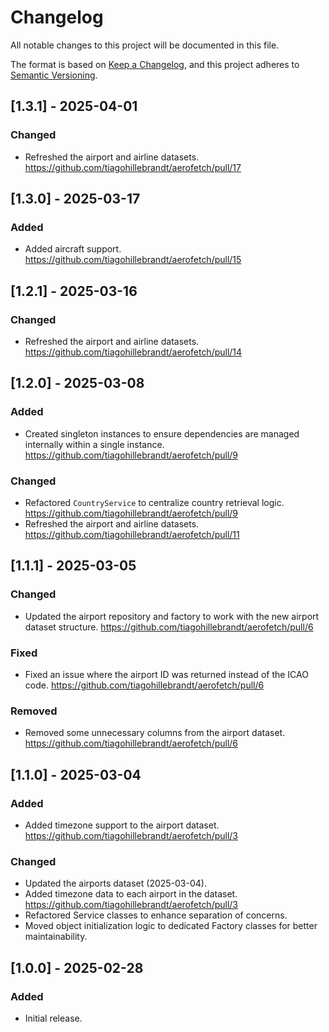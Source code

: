# Changelog
All notable changes to this project will be documented in this file.

The format is based on [Keep a Changelog](https://keepachangelog.com/en/1.1.0/),
and this project adheres to [Semantic Versioning](https://semver.org/spec/v2.0.0.html).

## [1.3.1] - 2025-04-01
### Changed
- Refreshed the airport and airline datasets. https://github.com/tiagohillebrandt/aerofetch/pull/17

## [1.3.0] - 2025-03-17
### Added
- Added aircraft support. https://github.com/tiagohillebrandt/aerofetch/pull/15

## [1.2.1] - 2025-03-16
### Changed
- Refreshed the airport and airline datasets. https://github.com/tiagohillebrandt/aerofetch/pull/14

## [1.2.0] - 2025-03-08
### Added
- Created singleton instances to ensure dependencies are managed internally within a single instance. https://github.com/tiagohillebrandt/aerofetch/pull/9

### Changed
- Refactored `CountryService` to centralize country retrieval logic. https://github.com/tiagohillebrandt/aerofetch/pull/9
- Refreshed the airport and airline datasets. https://github.com/tiagohillebrandt/aerofetch/pull/11

## [1.1.1] - 2025-03-05
### Changed
- Updated the airport repository and factory to work with the new airport dataset structure. https://github.com/tiagohillebrandt/aerofetch/pull/6

### Fixed
- Fixed an issue where the airport ID was returned instead of the ICAO code. https://github.com/tiagohillebrandt/aerofetch/pull/6

### Removed
- Removed some unnecessary columns from the airport dataset. https://github.com/tiagohillebrandt/aerofetch/pull/6

## [1.1.0] - 2025-03-04
### Added
- Added timezone support to the airport dataset. https://github.com/tiagohillebrandt/aerofetch/pull/3

### Changed
- Updated the airports dataset (2025-03-04).
- Added timezone data to each airport in the dataset. https://github.com/tiagohillebrandt/aerofetch/pull/3
- Refactored Service classes to enhance separation of concerns.
- Moved object initialization logic to dedicated Factory classes for better maintainability.

## [1.0.0] - 2025-02-28
### Added
- Initial release.

